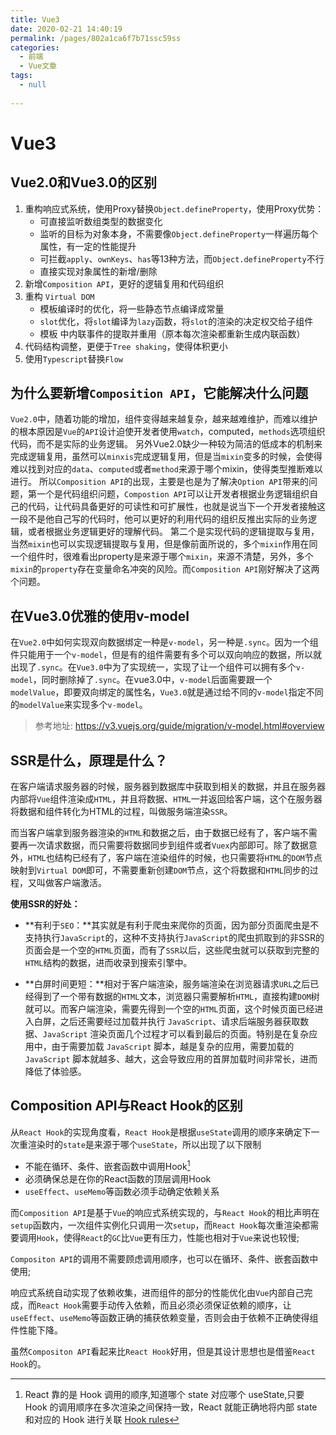 ```yaml
---
title: Vue3
date: 2020-02-21 14:40:19
permalink: /pages/802a1ca6f7b71ssc59ss
categories: 
  - 前端
  - Vue文章
tags: 
  - null
 
---
```

# Vue3

## Vue2.0和Vue3.0的区别

1. 重构响应式系统，使用Proxy替换`Object.defineProperty`，使用Proxy优势：
   - 可直接监听数组类型的数据变化
   - 监听的目标为对象本身，不需要像`Object.defineProperty`一样遍历每个属性，有一定的性能提升
   - 可拦截`apply`、`ownKeys`、`has`等13种方法，而`Object.defineProperty`不行
   - 直接实现对象属性的新增/删除
2. 新增`Composition API`，更好的逻辑复用和代码组织
3. 重构 `Virtual DOM`
   - 模板编译时的优化，将一些静态节点编译成常量
   - `slot`优化，将`slot`编译为`lazy`函数，将`slot`的渲染的决定权交给子组件
   - 模板 中内联事件的提取并重用（原本每次渲染都重新生成内联函数）
4. 代码结构调整，更便于`Tree shaking`，使得体积更小
5. 使用`Typescript`替换`Flow`



## 为什么要新增`Composition API`，它能解决什么问题

`Vue2.0`中，随着功能的增加，组件变得越来越复杂，越来越难维护，而难以维护的根本原因是`Vue`的`API`设计迫使开发者使用`watch`，computed，`methods`选项组织代码，而不是实际的业务逻辑。
另外Vue2.0缺少一种较为简洁的低成本的机制来完成逻辑复用，虽然可以`minxis`完成逻辑复用，但是当`mixin`变多的时候，会使得难以找到对应的`data`、`computed`或者`method`来源于哪个mixin，使得类型推断难以进行。
所以`Composition API`的出现，主要是也是为了解决`Option API`带来的问题，第一个是代码组织问题，`Compostion API`可以让开发者根据业务逻辑组织自己的代码，让代码具备更好的可读性和可扩展性，也就是说当下一个开发者接触这一段不是他自己写的代码时，他可以更好的利用代码的组织反推出实际的业务逻辑，或者根据业务逻辑更好的理解代码。
第二个是实现代码的逻辑提取与复用，当然`mixin`也可以实现逻辑提取与复用，但是像前面所说的，多个`mixin`作用在同一个组件时，很难看出property是来源于哪个`mixin`，来源不清楚，另外，多个`mixin`的`property`存在变量命名冲突的风险。而`Composition API`刚好解决了这两个问题。



## 在Vue3.0优雅的使用v-model


在`Vue2.0`中如何实现双向数据绑定一种是`v-model`，另一种是`.sync`。因为一个组件只能用于一个`v-model`，但是有的组件需要有多个可以双向响应的数据，所以就出现了`.sync`。在`Vue3.0`中为了实现统一，实现了让一个组件可以拥有多个`v-model`，同时删除掉了`.sync`。在vue3.0中，`v-model`后面需要跟一个`modelValue`，即要双向绑定的属性名，`Vue3.0`就是通过给不同的`v-model`指定不同的`modelValue`来实现多个`v-model`。

> 参考地址: https://v3.vuejs.org/guide/migration/v-model.html#overview

## SSR是什么，原理是什么？

在客户端请求服务器的时候，服务器到数据库中获取到相关的数据，并且在服务器内部将`Vue`组件渲染成`HTML`，并且将数据、`HTML`一并返回给客户端，这个在服务器将数据和组件转化为HTML的过程，叫做服务端渲染`SSR`。

而当客户端拿到服务器渲染的`HTML`和数据之后，由于数据已经有了，客户端不需要再一次请求数据，而只需要将数据同步到组件或者`Vuex`内部即可。除了数据意外，`HTML`也结构已经有了，客户端在渲染组件的时候，也只需要将`HTML`的`DOM`节点映射到`Virtual DOM`即可，不需要重新创建`DOM`节点，这个将数据和`HTML`同步的过程，又叫做客户端激活。

**使用SSR的好处：**

- **有利于`SEO`：**其实就是有利于爬虫来爬你的页面，因为部分页面爬虫是不支持执行`JavaScript`的，这种不支持执行`JavaScript`的爬虫抓取到的非SSR的页面会是一个空的`HTML`页面，而有了`SSR`以后，这些爬虫就可以获取到完整的`HTML`结构的数据，进而收录到搜索引擎中。

- **白屏时间更短：**相对于客户端渲染，服务端渲染在浏览器请求`URL`之后已经得到了一个带有数据的`HTML`文本，浏览器只需要解析`HTML`，直接构建`DOM`树就可以。而客户端渲染，需要先得到一个空的`HTML`页面，这个时候页面已经进入白屏，之后还需要经过加载并执行 `JavaScript`、请求后端服务器获取数据、`JavaScript` 渲染页面几个过程才可以看到最后的页面。特别是在复杂应用中，由于需要加载 `JavaScript` 脚本，越是复杂的应用，需要加载的 `JavaScript` 脚本就越多、越大，这会导致应用的首屏加载时间非常长，进而降低了体验感。



## Composition API与React Hook的区别

从`React Hook`的实现角度看，`React Hook`是根据`useState`调用的顺序来确定下一次重渲染时的`state`是来源于哪个`useState`，所以出现了以下限制

- 不能在循环、条件、嵌套函数中调用Hook[^Hook]
- 必须确保总是在你的React函数的顶层调用Hook
- `useEffect`、`useMemo`等函数必须手动确定依赖关系

而`Composition API`是基于`Vue`的响应式系统实现的，与`React Hook`的相比声明在`setup`函数内，一次组件实例化只调用一次`setup`，而`React Hook`每次重渲染都需要调用`Hook`，使得`React`的`GC`比`Vue`更有压力，性能也相对于`Vue`来说也较慢;

 `Compositon API`的调用不需要顾虑调用顺序，也可以在循环、条件、嵌套函数中使用;

响应式系统自动实现了依赖收集，进而组件的部分的性能优化由`Vue`内部自己完成，而`React Hook`需要手动传入依赖，而且必须必须保证依赖的顺序，让`useEffect`、`useMemo`等函数正确的捕获依赖变量，否则会由于依赖不正确使得组件性能下降。

虽然`Compositon API`看起来比`React Hook`好用，但是其设计思想也是借鉴`React Hook`的。



[^Hook]:  React 靠的是 Hook 调用的顺序,知道哪个 state 对应哪个 useState,只要 Hook 的调用顺序在多次渲染之间保持一致，React 就能正确地将内部 state 和对应的 Hook 进行关联 [Hook rules](https://zh-hans.reactjs.org/docs/hooks-rules.html#explanation)